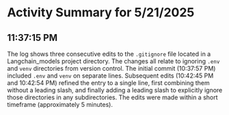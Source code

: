 # Activity Summary for 5/21/2025

## 11:37:15 PM
The log shows three consecutive edits to the `.gitignore` file located in a Langchain_models project directory.  The changes all relate to ignoring `.env` and `venv` directories from version control.  The initial commit (10:37:57 PM) included `.env` and `venv` on separate lines. Subsequent edits (10:42:45 PM and 10:42:54 PM) refined the entry to a single line, first combining them without a leading slash, and finally adding a leading slash to explicitly ignore those directories in any subdirectories.  The edits were made within a short timeframe (approximately 5 minutes).

